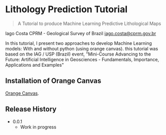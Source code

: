 # Lithology Prediction Tutorial
> A Tutorial to produce Machine Learning Predictive Lithological Maps

Iago Costa
CPRM - Geological Survey of Brazil
iago.costa@cprm.gov.br

In this tutorial, I present two approaches to develop Machine Learning models: With and without python (using orange canvas).
this tutorial was based on the IAG / USP (Brazil) event, "Mini-Course Advancing to the Future: Artificial Intelligence in Geosciences - Fundamentals, Importance, Applications and Examples"


## Installation of Orange Canvas

[Orange Canvas](https://orange.biolab.si/).


## Release History

* 0.0.1
    * Work in progress

